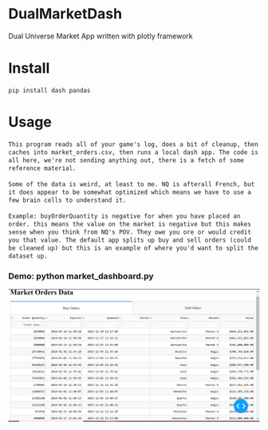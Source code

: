 # DualMarketDash
Dual Universe Market App written with plotly framework

# Install
```
pip install dash pandas
```
# Usage
```
This program reads all of your game's log, does a bit of cleanup, then caches into market_orders.csv, then runs a local dash app. The code is all here, we're not sending anything out, there is a fetch of some reference material.

Some of the data is weird, at least to me. NQ is afterall French, but it does appear to be somewhat optimized which means we have to use a few brain cells to understand it.

Example: buyOrderQuantity is negative for when you have placed an order. this means the value on the market is negative but this makes sense when you think from NQ's POV. They owe you ore or would credit you that value. The default app splits up buy and sell orders (could be cleaned up) but this is an example of where you'd want to split the dataset up.
```
### Demo: python market_dashboard.py
![Demo](demo.PNG)

